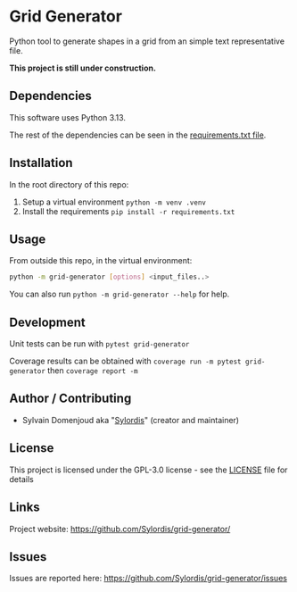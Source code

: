 # Grid Generator

Python tool to generate shapes in a grid from an simple text representative file.

**This project is still under construction.**

## Dependencies

This software uses Python 3.13.

The rest of the dependencies can be seen in the [requirements.txt file](requirements.txt).

## Installation

In the root directory of this repo:

1. Setup a virtual environment `python -m venv .venv`
2. Install the requirements `pip install -r requirements.txt`

## Usage

From outside this repo, in the virtual environment:

```bash
python -m grid-generator [options] <input_files..>
```

You can also run `python -m grid-generator --help` for help.

## Development

Unit tests can be run with `pytest grid-generator`

Coverage results can be obtained with `coverage run -m pytest grid-generator` then `coverage report -m`

## Author / Contributing

* Sylvain Domenjoud aka "[Sylordis](https://github.com/Sylordis)" (creator and maintainer)

## License

This project is licensed under the GPL-3.0 license - see the [LICENSE](LICENSE) file for details

## Links

Project website: <https://github.com/Sylordis/grid-generator/>

## Issues

Issues are reported here: <https://github.com/Sylordis/grid-generator/issues>
